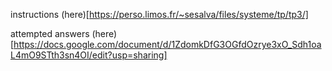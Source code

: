 instructions (here)[https://perso.limos.fr/~sesalva/files/systeme/tp/tp3/]

attempted answers (here)[https://docs.google.com/document/d/1ZdomkDfG3OGfdOzrye3xO_Sdh1oaL4mO9STth3sn4OI/edit?usp=sharing]